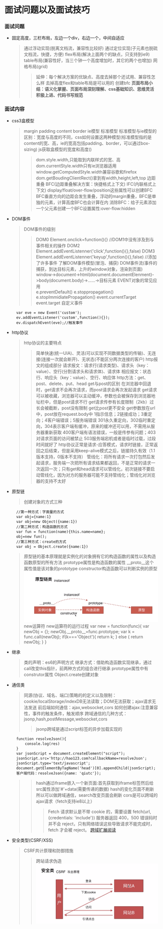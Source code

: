 # 面试问题以及面试技巧
### 面试问题
* 固定高度，三栏布局，左边一个div，右边一个，中间自适应
    > 通过浮动实现(脱离文档流，兼容性比较好)
    > 通过定位实现(子元素也脱硫文档流，快捷，方便)
    > flex布局(解决上面两个的缺点，只支持到ie9)
    > table布局(兼容性好，当三个钟一个高度增加时，其它的两个也增加)
    > 网格布局(grid)
    >> 延伸：每个解决方案的优缺点、高度去掉那个还试用、兼容性怎么样
    >> 去掉高度flex和table布局是可以用的
    >> 创建bfc
    **页面布局小结：语义化掌握、页面布局深刻理解、css基础知识、思维灵活积极上进、代码书写规范**
### 面试内容
* css3盒模型
    > margin padding content border ie模型 标准模型
    > 标准模型与ie模型的区别：宽度与高度的不同，css如何设置这两种模型(标准模型指的是content的宽、高，ie的宽高包括padding、border，可以通过box-sizing)
    > js获取盒模型的宽度和高度()
    >> dom.style.width,只能取到内联样式的宽、高
    >> dom.currentStyle.width只有ie浏览器适用
    >> window.getComputedStyle.width兼容谷歌和firefox
    >> dom.getBoudingClientRect()拿到有width,height,left,top
    > 边距重叠
    > BFC(边距重叠解决方案：快捷格式上下文) IFC(内联格式上下文)
    >> display/float/over-flow/position这些属性可以创建BFC
    >> BFC垂直方向的边距会发生重叠，浮动的margin重叠，BFC是单独的元素，计算高度BFC也会计算在内
    >> 消除BFC：给子元素添加一个父元素创建一个BFC设置属性:over-flow:hidden
* DOM事件
    > DOM事件的级别
    >> DOM0 Element.onclick=function(){} //DOM1中没有涉及到与事件相关的操作
    >> DOM2 Element.addEventListenner('click',function(){},false)
    >> DOM3 Element.addEventListenner('keyup',function(){},false) //添加了许多事件
    > 了解DOM事件模型(冒泡、捕获)
    > DOM事件流(事件的捕获，到达目标元素，上升的window对象，渲染到页面)
    >> window->document->html(document.documentElenment)->body(document.body)->……->目标元素
    > EVENT对象的常见应用  
    >> e.preventDefault()
    >> e.stoppropagation()
    >> e.stopImmidiatePropagation()
    >> event.currentTarget
    >> event.target
    > 自定义事件

        var eve = new Event('custom');
        ev.addEventListener('custom',function(){});
        ev.dispatchEvent(eve);//触发事件
* http协议
    > http协议的主要特点
    >> 简单快速(统一UIA)、灵活(可以实现不同数据类型的传输)、无连接(连接一次就会断开)、无状态(不能区分两次连接的客户)
    > http报文的组成部分
    >> 请求报文：请求行(请求类型)、请求头（key：value）、空行(分割请求头和请求体)、请求体
    >> 相应报文：状态行、响应头（key：value）、空行、响应体
    > http方法：get、post、delete、put、head
    > get与post的区别
    >> 在浏览器中回退时，get请求不会再次请求，而post请求会再次发起请求
    >> get请求可以被收藏，浏览器可以主动缓冲，参数也会被保存到浏览器地址栏中，但是post请求不行
    >> get请求传参有长度限制（2kb）过长会被截断，post没有限制
    >> get比post更不安全
    >> get参数放在url中，post放在request.body中
    > 1指示信息；2链接成功；3重定向；4客户端错误；5服务端错误
    >> 301永久重定向，302临时重定向，304表示客户端有缓冲，原来的缓冲还可以用，不需用从服务器重新获取
    >> 400客户端有语法错误，一般是传参有问题；403对请求页面的访问被禁止
    >> 503服务端宕机或者是临时过载，过段时间就好了
    > http协议正常是请求-应答模式，请求时链接，正常返回之后结束，但是采用keep-alive模式之后，链接持久有效（1.1版本支持，0版本不支持）
    > 管线化：将所有请求一次打包然后发起请求，服务端一次把所有请求结果都返回，不是正常的请求一次返回一次；只有get和head请求可以管线化，初次链接不要启动管线化，因为对方的服务器可能不支持管线化；管线化对浏览器的支持不太好
* 原型链
    >创建对象的方式三种
    
        //第一种方式：字面量的方式
        var obj={name:1}
        var obj=new Object({name:1})
        //第二种方式：构造函数的方式
        var fun = function(name){this.name=name};
        obj=new fun();
        //第三种方式：create的方式
        var obj = Object.create({name:1})
    > 原型链的基本原理就是实例化的对象拥有它的构造函数的属性以及构造函数原型的所有方法
    > prototype属性是构造函数的属性
    > \_\_proto\_\_这个属性值是该对象的prototype
    > constructor构造函数可以判断实例的原型
    ![原型、构造函数、实例](../image/interview3.jpg)
    > new运算符
    new运算符的运行过程
    var new = function(func){
        var newObj = {};
        newObj.\_\_proto\_\_=func.prototype;
        var k = func.call(newObj);
        if(k==='Object'){
            return k;
        } else {
            return newObj;
        }
    }
* 继承
    > 类的声明：es6的声明方式
    > 继承方式：借助构造函数实现继承，通过call改变this指针，前两种方式的组合进行继承
    > prototype属性中有construtor属性
    > Object.create创建对象
* 通信类
    > 同源(协议、域名、端口)策略的的定义以及限制：cookie/localStorage/indexDB无法读取；DOM无法获取；ajax请求无法发送
    > 前后端如何通信：ajax,websocket,cors
    > 如何创建ajax:注意兼容性，事件的触发条件，触发顺序
    > 跨域通信的几种方式：jsonp,hash,postMessage,websocket,cors
    >> jsonp跨域是通过script标签的异步加载实现的

        function resolveJson(){
            console.log(res)
        }
        var jsonScript = document.createElement("script");
        jsonScript.src='http://hao123.com?callbackName=resolveJson';
        jsonScript.type='text/javascript';
        document.getElementByTagName('head')[0].appendChild(jsonScript);
        客户端代码：resolveJson({name: 'qiutc'});
    >> hash通过iframe嵌入一个新页面:首先获取到iframe标签然后给src属性添加'#'+data(需要传递的数据)
    >> hash的变化页面不刷新所以可以做跨域通信，search改变页面会刷新
    >> cors是可以跨域的ajax请求（fetch支持ie8以上）
    >>> Fetch 请求默认是不带 cookie 的，需要设置 fetch(url, {credentials: 'include'})
    >>> 服务器返回 400，500 错误码时并不会 reject，只有网络错误这些导致请求不能完成时，fetch 才会被 reject。
    >> [跨域扩展阅读](https://segmentfault.com/a/1190000006095018)
* 安全类型(CSRF/XSS)
    > CSRF共计原理和防御措施
    >> 跨站请求伪造
    ![攻击原理](../image/interview4.jpg)
    


   
